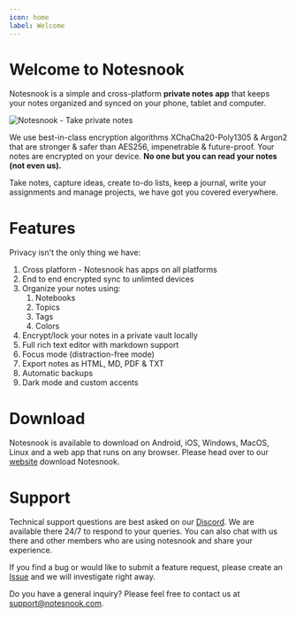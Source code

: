```yaml
---
icon: home
label: Welcome
---
```


# Welcome to Notesnook

Notesnook is a simple and cross-platform **private notes app** that keeps your notes organized and synced on your phone, tablet and computer.

<img src="https://github.com/streetwriters/notesnook/raw/main/banners/crossplatform.jpg" alt="Notesnook - Take private notes"/>

We use best-in-class encryption algorithms XChaCha20-Poly1305 & Argon2 that are stronger & safer than AES256, impenetrable & future-proof. Your notes are encrypted on your device. **No one but you can read your notes (not even us).**

Take notes, capture ideas, create to-do lists, keep a journal, write your assignments and manage projects, we have got you covered everywhere.

# Features

Privacy isn't the only thing we have:

1. Cross platform - Notesnook has apps on all platforms
2. End to end encrypted sync to unlimted devices
3. Organize your notes using:
   1. Notebooks
   2. Topics
   3. Tags
   4. Colors
4. Encrypt/lock your notes in a private vault locally
5. Full rich text editor with markdown support
6. Focus mode (distraction-free mode)
7. Export notes as HTML, MD, PDF & TXT
8. Automatic backups
9. Dark mode and custom accents

# Download

Notesnook is available to download on Android, iOS, Windows, MacOS, Linux and a web app that runs on any browser. Please head over to our [website](https://notesnook.com/) download Notesnook.

# Support

Technical support questions are best asked on our [Discord](https://discord.com/invite/5davZnhw3V). We are available there 24/7 to respond to your queries. You can also chat with us there and other members who are using notesnook and share your experience.

If you find a bug or would like to submit a feature request, please create an [Issue](https://github.com/streetwriters/notesnook/issues) and we will investigate right away.

Do you have a general inquiry? Please feel free to contact us at support@notesnook.com.
